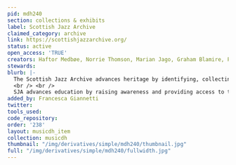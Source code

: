 ```yaml
---
pid: mdh240
section: collections & exhibits
label: Scottish Jazz Archive
claimed_category: archive
link: https://scottishjazzarchive.org/
status: active
open_access: 'TRUE'
creators: Haftor Medbøe, Norrie Thomson, Marian Jago, Graham Blamire, Pedro Cravinho
stewards:
blurb: |-
  The Scottish Jazz Archive advances heritage by identifying, collecting, cataloguing and digitising materials, and the production of filmed oral histories relating to the history of jazz in Scotland through the preservation and curation of tangible cultural artefacts foundational to current practices in the field.
  <br /> <br />
  SJA advances education by raising awareness and providing access to the history of jazz in Scotland through a permanent and publicly accessible online educational resource and through public events including talks and exhibitions.
added_by: Francesca Giannetti
twitter:
tools_used:
code_repository:
order: '238'
layout: musicdh_item
collection: musicdh
thumbnail: "/img/derivatives/simple/mdh240/thumbnail.jpg"
full: "/img/derivatives/simple/mdh240/fullwidth.jpg"
---
```

